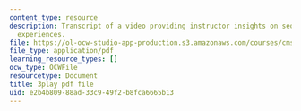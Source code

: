 ```yaml
---
content_type: resource
description: Transcript of a video providing instructor insights on sequencing learning
  experiences.
file: https://ol-ocw-studio-app-production.s3.amazonaws.com/courses/cms-611j-creating-video-games-fall-2014/e2b4b80988ad33c949f2b8fca6665b13_lyR4HQ01nos.pdf
file_type: application/pdf
learning_resource_types: []
ocw_type: OCWFile
resourcetype: Document
title: 3play pdf file
uid: e2b4b809-88ad-33c9-49f2-b8fca6665b13
---
```

